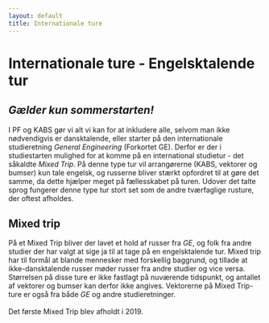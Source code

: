 ```yaml
---
layout: default
title: Internationale ture
---
```


<h1>Internationale ture - Engelsktalende tur</h1>
<h2><b><i>Gælder kun sommerstarten!</i></b></h2>
<p>
I PF og KABS gør vi alt vi kan for at inkludere alle, selvom man ikke nødvendigvis er dansktalende, eller starter på den internationale studieretning <em> General Engineering </em> (Forkortet GE). Derfor er der i studiestarten mulighed for at komme på en international studietur - det såkaldte <em>Mixed Trip</em>. På denne type tur vil arrangørerne (KABS, vektorer og bumser) kun tale engelsk, og russerne bliver stærkt opfordret til at gøre det samme, da dette hjælper meget på fællesskabet på turen. Udover det talte sprog fungerer denne type tur stort set som de andre tværfaglige rusture, der oftest afholdes.
</p>

<h2>Mixed trip</h2>
<p>
På et Mixed Trip bliver der lavet et hold af russer fra <em>GE</em>, og folk fra andre studier der har valgt at sige ja til at tage på en engelsktalende tur. Mixed trip har til formål at blande mennesker med forskellig baggrund, og tillade at ikke-dansktalende russer møder russer fra andre studier og vice versa. Størrelsen på disse ture er ikke fastlagt på nuværende tidspunkt, og antallet af vektorer og bumser kan derfor ikke angives. Vektorerne på Mixed Trip-ture er også fra både <em>GE</em> og andre studieretninger. <br><br>
Det første Mixed Trip blev afholdt i 2019.
</p>

<!-- OLD (2022)
<p>
I PF og KABS gør vi alt for at inkuderer alle, selvom man nødvendigvis ikke er dansktalende og starter på vores internationale studie <em>General Engineering (GE)</em>, derfor er der i PF-studiestarten mulighed for at komme på en international studietur. Denne tur er den såkaldte <em>Mixed Trip</em>. På turen vil arrangørerne (KABS, vektorer, bumser) kun snakke engelsk, og russerne er stærkt opfordret til at gøre det samme, da det hjælper meget med fællesskabet på turen. Udover dette fungerer turen meget som de andre tværfaglig rusture, som oftest bliver afholdt på DTU.
</p>

<h2>Mixed trip</h2>
<p>
I 2019 blev der forsøgt med den første Mixed trip. Mixed trip fungerer som en tur med både danske og internationale. Det vil sige at der vil blive lavet et rusturshold af russer fra <em>GE</em> og russer fra andre studier der har valgt at sige ja til at tage på en engelsktalende tur. Dette er et forsøg på at blande flere mennesker med forskellige baggrunden og tillade, de ikke dansktalende russer, at møde russer fra andre studier på DTU og omvendt. Størrelsen af disse ture er mindre fastlagt på nuværende tidspunkt og derfor kan antallet af vektorer og bumser ikke angives. Der er på disse ture både vektorer fra <em>GE</em> og vektorer fra andre studier igen også for at skabe en blanding af folk.
</p>
-->
